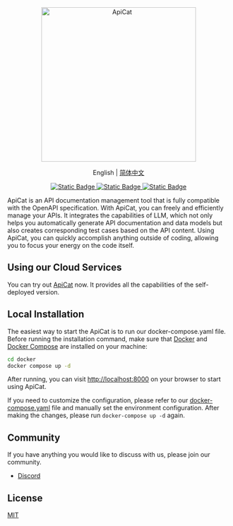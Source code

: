 <div align="center">
    <img alt="ApiCat" width="350px" src="https://cdn.apicat.net/uploads/2d02ff2f6b19d3d6d3f134c1872484aa.png"/>
</div>

<p align="center">
  English |
  <a href="./README_CN.md">简体中文</a>
</p>

<p align="center">
    <a href="https://apicat.ai" target="_blank">
        <img alt="Static Badge" src="https://img.shields.io/badge/ai-apicat?logo=ai&logoColor=red&label=apicat&labelColor=4894FF&color=EAECF0">
    </a>
    <a href="https://discord.gg/BdF8Cd3G" target="_blank">
        <img alt="Static Badge" src="https://img.shields.io/badge/chat-Discord-4E5AF0?logo=Discord">
    </a>
    <a href="https://github.com/apicat/apicat/blob/main/LICENSE">
        <img alt="Static Badge" src="https://img.shields.io/badge/license-MIT-green">
    </a>
</p>

ApiCat is an API documentation management tool that is fully compatible with the OpenAPI specification. With ApiCat, you can freely and efficiently manage your APIs. It integrates the capabilities of LLM, which not only helps you automatically generate API documentation and data models but also creates corresponding test cases based on the API content. Using ApiCat, you can quickly accomplish anything outside of coding, allowing you to focus your energy on the code itself.

## Using our Cloud Services

You can try out [ApiCat](https://apicat.ai) now. It provides all the capabilities of the self-deployed version.

## Local Installation

The easiest way to start the ApiCat is to run our docker-compose.yaml file. Before running the installation command, make sure that [Docker](https://docs.docker.com/get-docker/) and [Docker Compose](https://docs.docker.com/compose/install/) are installed on your machine:

```bash
cd docker
docker compose up -d
```

After running, you can visit [http://localhost:8000](http://localhost:8000) on your browser to start using ApiCat.

If you need to customize the configuration, please refer to our [docker-compose.yaml](./docker/docker-compose.yaml) file and manually set the environment configuration. After making the changes, please run `docker-compose up -d` again.

## Community

If you have anything you would like to discuss with us, please join our community.

- [Discord](https://discord.gg/BdF8Cd3G)

## License

[MIT](https://github.com/apicat/apicat/blob/main/LICENSE)
